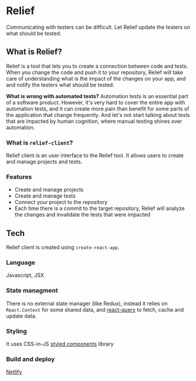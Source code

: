 # Relief
Communicating with testers can be difficult. Let Relief update the testers on what should be tested.

## What is Relief?
Relief is a tool that lets you to create a connection between code and tests. When you change the code and push it to your repository, Relief will take care of understanding what is the impact of the changes on your app, and and notify the testers what should be tested.

**What is wrong with automated tests?**
Automation tests is an essential part of a software product. However, it's very hard to cover the entire app with automation tests, and it can create more pain than benefit for some parts of the application that change frequently. And let's not start talking about tests that are impacted by human cognition, where manual testing shines over automation.

### What is `relief-client`?
Relief client is an user interface to the Relief tool. It allows users to create and manage projects and tests.

### Features
* Create and manage projects
* Create and manage tests
* Connect your project to the repository
* Each time there is a commit to the target repository, Relief will analyze the changes and invalidate the tests that were impacted

## Tech
Relief client is created using `create-react-app`.

### Language
Javascript, JSX

### State managment
There is no external state manager (like Redux), instead it relies on `React.Context` for some shared data, and [react-query](https://react-query.tanstack.com/) to fetch, cache and update data.

### Styling
It uses CSS-in-JS [styled components](https://styled-components.com/) library

### Build and deploy
[Netlify](https://www.netlify.com/)
